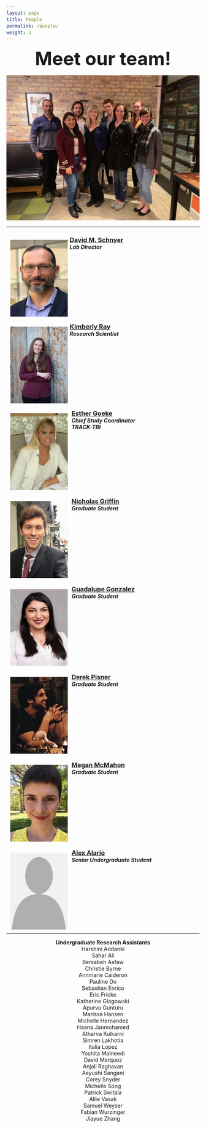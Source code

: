 ```yaml
---
layout: page
title: People
permalink: /people/
weight: 3
---
```


<center><strong><font size="15"> Meet our team! </font></strong></center>

![Team picture](/assets/team.jpg)
<hr>

<!-- A template to either change your current profile on the People page OR to add in a new member. Simply copy and paste the lines of code below OR add in what you need. If you don't need some lines of code, remove them (aka social media links). Do not change the CSS.

<div>

<img src="/assets/name-of-your-photo.jpg" hspace="10" style="width:150px; height:200px; float:left; margin: 10px;">
<h3 style="margin-bottom:0;"> <a href="/people/your-permalink/"> Your Name </a></h3>
<h5 style="margin-top:0; margin-bottom:0;"> Your Position </h5>
<a href="https://orcid.org/NUMBER" target="_blank"><i class="ai ai-orcid-square ai-lg"></i></a>
<a href="https://www.researchgate.net/profile/USERNAME" target="_blank"><i class="ai ai-researchgate-square ai-lg"></i></a>
<a href="http://scholar.google.com/citations?user=USERNAME" target="_blank"><i class="ai ai-google-scholar-square ai-lg"></i></a>
<a href="WEBSITE LINK" target="_blank"><i class="fas fa-external-link-square-alt fa-lg"></i></a>
<a href="LINKEDIN PROFILE LINK" target="_blank"><i class="fab fab fa-linkedin fa-lg"></i></a>
<a href="mailto: YOUR EMAIL"><i class="fas fa-envelope-square fa-lg"></i></a>
<a href="https://twitter.com/USERNAME" target="_blank"><i class="fab fa-twitter-square fa-lg"></i></a>
<a href="https://github.com/USERNAME" target="_blank"><i class="fab fa-github-square fa-lg"></i></a>

</div>

<p style="clear: both;">

-->

<!-- Dr. Schnyer -->

<div>

<img src="/assets/david-schnyer.png" hspace="10" style="width:150px; height:200px; float:left; margin: 10px; margin-right: 1%; margin-bottom: 0.5em;">
<h3 style="margin-bottom:0;"> <a href="/people/davidmschnyer/"> David M. Schnyer </a></h3>
<h5 style="margin-top:0; margin-bottom:0;"> Lab Director </h5>
<a href="https://www.researchgate.net/profile/David_Schnyer" target="_blank"><i class="ai ai-researchgate-square ai-lg"></i></a>
<a href="mailto: schnyer@utexas.edu"><i class="fas fa-envelope-square fa-lg"></i></a>
<a href="https://twitter.com/DMSchnyer" target="_blank"><i class="fab fa-twitter-square fa-lg"></i></a>
<a href="https://github.com/Dschnyer" target="_blank"><i class="fab fa-github-square fa-lg"></i></a>

</div>

<p style="clear: both;">

<!-- Kimberly Ray -->

<div>

<img src="/assets/KLR-labwebsitephoto.jpg" hspace="10" style="width:150px; height:200px; float:left; margin: 10px; margin-right: 1%; margin-bottom: 0.5em;">
<h3 style="margin-bottom:0;"> <a href="/people/kimray/"> Kimberly Ray </a></h3>
<h5 style="margin-top:0; margin-bottom:0;"> Research Scientist </h5>
<a href="https://orcid.org/0000-0003-1302-2834" target="_blank"><i class="ai ai-orcid-square ai-lg"></i></a>
<a href="http://scholar.google.com/citations?user=Qt6OuAkAAAAJ" target="_blank"><i class="ai ai-google-scholar-square ai-lg"></i></a>
<a href="https://www.researchgate.net/profile/Kimberly_Ray" target="_blank"><i class="ai ai-researchgate-square ai-lg"></i></a>
<a href="https://github.com/kimberlylray" target="_blank"><i class="fab fa-github-square fa-lg"></i></a>

</div>

<p style="clear: both;">

<!-- Esther Goeke -->

<div>

<img src="/assets/esther-goeke.jpg" hspace="10" style="width:150px; height:200px; float:left; margin: 10px;">
<h3 style="margin-bottom:0; "> <a href="/people/esthergoeke/"> Esther Goeke </a></h3>
<h5 style="margin-top:0; margin-bottom:0"> Chief Study Coordinator</h5>
<h5 style="margin-top:0; margin-bottom:0;"> TRACK-TBI</h5>
<a href="https://github.com/egoeke" target="_blank"><i class="fab fa-github-square fa-lg"></i></a>


</div>

<p style="clear: both;">

<!-- Nicholas Griffin -->

<div>

<img src="/assets/nicholas-griffin.jpg" hspace="10" style="width:150px; height:200px; float:left; margin: 10px;">
<h3 style="margin-bottom:0;"> <a href="/people/nicholasgriffin/"> Nicholas Griffin </a></h3>
<h5 style="margin-top:0; margin-bottom:0;"> Graduate Student </h5>

<a href="http://scholar.google.com/citations?user=QBwyHvUAAAAJ" target="_blank"><i class="ai ai-google-scholar-square ai-lg"></i></a>
<a href="https://liberalarts.utexas.edu/psychology/graduate/profile.php?id=nrg672" target="_blank"><i class="fas fa-external-link-square-alt fa-lg"></i></a>
<a href="https://www.linkedin.com/in/nicholas-griffin-b390aa162/" target="_blank"><i class="fab fab fa-linkedin fa-lg"></i></a>
<a href="mailto: ngriffin@utexas.edu"><i class="fas fa-envelope-square fa-lg"></i></a>
<a href="https://github.com/nrgriffin" target="_blank"><i class="fab fa-github-square fa-lg"></i></a>

</div>

<p style="clear: both;">

<!-- Guadalupe Gonzalez -->

<div>

<img src="/assets/LupitaGlez.jpg" hspace="10" style="width:150px; height:200px; float:left; margin: 10px;">
<h3 style="margin-bottom:0;"> <a href="/people/guadalupegonzalez/"> Guadalupe Gonzalez</a></h3>
<h5 style="margin-top:0; margin-bottom:0;"> Graduate Student </h5>
<a href="https://www.researchgate.net/profile/Guadalupe_Gonzalez25" target="_blank"><i class="ai ai-researchgate-square ai-lg"></i></a>
<a href="http://scholar.google.com/citations?user=wMbLAigAAAAJ&hl=en&citsig=AMD79opA7ynYpznqTIUP7N7hn0SzileNpw" target="_blank"><i class="ai ai-google-scholar-square ai-lg"></i></a>
<a href=" https://liberalarts.utexas.edu/psychology/graduate/profile.php?id=gsg569" target="_blank"><i class="fas fa-external-link-square-alt fa-lg"></i></a>
<a href="https://www.linkedin.com/in/guadalupe-gonzalez-b4a0489a" target="_blank"><i class="fab fab fa-linkedin fa-lg"></i></a>
<a href="mailto: lupitagon@utexas.edu"><i class="fas fa-envelope-square fa-lg"></i></a>

</div>

<p style="clear: both;">

<!-- Derek Pisner -->

<div>

<img src="/assets/derek-pisner.png" hspace="10" style="width:150px; height:200px; float:left; margin: 10px;">
<h3 style="margin-bottom:0;"> <a href="/people/derekpisner/"> Derek Pisner</a></h3>
<h5 style="margin-top:0; margin-bottom:0;"> Graduate Student </h5>
<a href="http://scholar.google.com/citations?user=fxkMpsYAAAAJ&hl" target="_blank"><i class="ai ai-google-scholar-square ai-lg"></i></a>
<a href="https://dpys.github.io/" target="_blank"><i class="fas fa-external-link-square-alt fa-lg"></i></a>
<a href="https://github.com/dPys" target="_blank"><i class="fab fa-github-square fa-lg"></i></a>

</div>

<p style="clear: both;">

<!-- Megan McMahon -->

<div>

<img src="/assets/megan-mcmahon.jpg" hspace="10" style="width:150px; height:200px; float:left; margin: 10px;">
<h3 style="margin-bottom:0;"> <a href="/people/meganmcmahon/"> Megan McMahon</a></h3>
<h5 style="margin-top:0; margin-bottom:0;"> Graduate Student </h5>
<a href="https://www.researchgate.net/profile/Megan_Mcmahon4" target="_blank"><i class="ai ai-researchgate-square ai-lg"></i></a>
<a href="http://scholar.google.com/citations?user=gQt3NCoAAAAJ" target="_blank"><i class="ai ai-google-scholar-square ai-lg"></i></a>
<a href=" https://liberalarts.utexas.edu/psychology/graduate/profile.php?id=mcm5324" target="_blank"><i class="fas fa-external-link-square-alt fa-lg"></i></a>
<a href="https://github.com/mcmahonmc" target="_blank"><i class="fab fa-github-square fa-lg"></i></a>

</div>

<p style="clear: both;">

<!-- Alex Alario -->

<div>

<img src="/assets/placeholder.jpg" hspace="10" style="width:150px; height:200px; float:left; margin: 10px;">
<h3 style="margin-bottom:0;"> <a href="/people/alexalario/"> Alex Alario</a></h3>
<h5 style="margin-top:0; margin-bottom:0;"> Senior Undergraduate Student </h5>
<a href="https://github.com/alexalario" target="_blank"><i class="fab fa-github-square fa-lg"></i></a>

</div>

<p style="clear: both;">

<hr>

<!-- List of RAs -->

<center> <strong> Undergraduate Research Assistants </strong> </center>

<center> Harshini Addanki </center>
<center> Sahar Ali </center>
<center> Bersabeh Asfaw </center>
<center> Christie Byrne </center>
<center> Annmarie Calderon </center>
<center> Pauline Do </center>
<center> Sebastian Enrico </center>
<center> Eric Fricke </center>
<center> Katherine Glogowski </center>
<center> Apurvu Gunturu </center>
<center> Marissa Hansen </center>
<center> Michelle Hernandez </center>
<center> Haana Janmohamed </center>
<center> Atharva Kulkarni </center>
<center> Simren Lakhotia </center>
<center> Italia Lopez </center>
<center> Yoshita Malneedi </center>
<center> David Marquez </center>
<center> Anjali Raghavan </center>
<center> Aayushi Sangani </center>
<center> Corey Snyder </center>
<center> Michelle Song </center>
<center> Patrick Switala </center>
<center> Allie Vasak </center>
<center> Samuel Weyser </center>
<center> Fabian Wurzinger </center>
<center> Jiayue Zhang</center>
	
